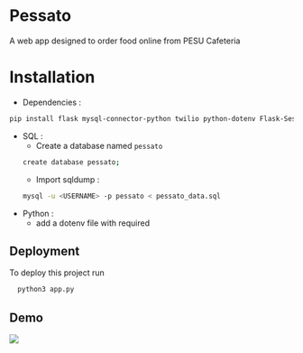 
# Pessato

A web app designed to order food online from PESU Cafeteria

# Installation

- Dependencies : 

```bash
pip install flask mysql-connector-python twilio python-dotenv Flask-Session fpdf
```

- SQL :
    - Create a database named `pessato`
    ```bash
    create database pessato;
    ```
    - Import sqldump : 
    ```bash
    mysql -u <USERNAME> -p pessato < pessato_data.sql
    ```
- Python :
    - add a dotenv file with required 
## Deployment

To deploy this project run

```bash
  python3 app.py
```


## Demo

![](https://github.com/typicallhavok/Pessato/blob/main/pessato-demo.gif)

